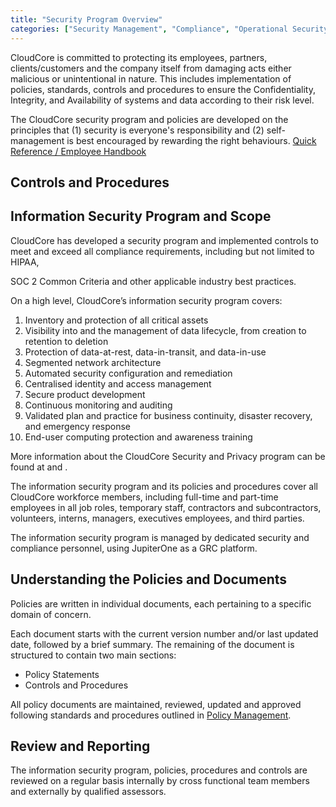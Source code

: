 ```yaml
---
title: "Security Program Overview"
categories: ["Security Management", "Compliance", "Operational Security"]
---
```


CloudCore is committed to protecting its employees, partners, clients/customers
and the company itself from damaging acts either malicious or unintentional in
nature. This includes implementation of policies, standards, controls and
procedures to ensure the Confidentiality, Integrity, and Availability of systems
and data according to their risk level.

The CloudCore security program and policies are developed on the principles that
(1) security is everyone's responsibility and (2) self-management is best
encouraged by rewarding the right behaviours. [Quick Reference / Employee Handbook](employee-handbook.md)

## Controls and Procedures

## Information Security Program and Scope

CloudCore has developed a security program and implemented controls to meet and
exceed all compliance requirements, including but not limited to HIPAA,

SOC 2 Common Criteria and other applicable industry best practices.

On a high level, CloudCore’s information security program covers:

1. Inventory and protection of all critical assets
2. Visibility into and the management of data lifecycle, from creation to
   retention to deletion
3. Protection of data-at-rest, data-in-transit, and data-in-use
4. Segmented network architecture
5. Automated security configuration and remediation
6. Centralised identity and access management
7. Secure product development
8. Continuous monitoring and auditing
9. Validated plan and practice for business continuity, disaster recovery, and
   emergency response
10. End-user computing protection and awareness training

More information about the CloudCore Security and Privacy program can be found
at []() and []().

The information security program and its policies and procedures cover all
CloudCore workforce members, including full-time and part-time employees in all
job roles, temporary staff, contractors and subcontractors, volunteers, interns,
managers, executives employees, and third parties.

The information security program is managed by dedicated security and compliance
personnel, using JupiterOne as a GRC platform.


## Understanding the Policies and Documents

Policies are written in individual documents, each pertaining to a specific
domain of concern.

Each document starts with the current version number and/or last updated date,
followed by a brief summary.  The remaining of the document is structured to
contain two main sections:

* Policy Statements
* Controls and Procedures

All policy documents are maintained, reviewed, updated and approved following
standards and procedures outlined in [Policy Management](policy-mgmt.md).

## Review and Reporting

The information security program, policies, procedures and controls are reviewed
on a regular basis internally by cross functional team members and externally by
qualified assessors.
